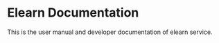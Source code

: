 Elearn Documentation
============

This is the user manual and developer documentation of elearn service.
